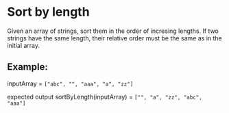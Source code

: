 # Sort by length

Given an array of strings, sort them in the order of incresing lengths.
If two strings have the same length, their relative order must be the same as in the initial array.

## Example:

inputArray = `["abc", "", "aaa", "a", "zz"]`

expected output sortByLength(inputArray) = `["", "a", "zz", "abc", "aaa"]`